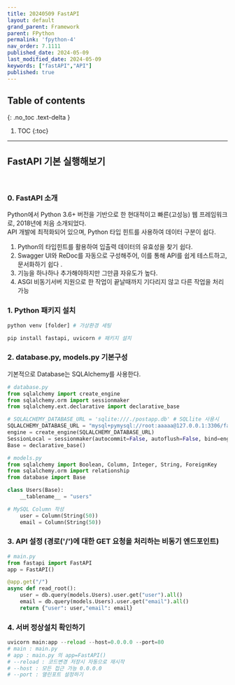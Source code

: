 ```yaml
---
title: 20240509 FastAPI
layout: default
grand_parent: Framework
parent: FPython
permalink: 'fpython-4'
nav_order: 7.1111
published_date: 2024-05-09
last_modified_date: 2024-05-09
keywords: ["fastAPI","API"]
published: true
---
```

## Table of contents
{: .no_toc .text-delta }

1. TOC
{:toc}
---

<!-- 글의 제목은 ##
    나머지 큰 제목은 ###
    이후 나머지는 4개이상 -->

## FastAPI 기본 실행해보기
<br>

### 0. FastAPI 소개
Python에서 Python 3.6+ 버전을 기반으로 한 현대적이고 빠른(고성능) 웹 프레임워크로, 2018년에 처음 소개되었다.<br>
API 개발에 최적화되어 있으며, Python 타입 힌트를 사용하여 데이터 구분이 쉽다.
1. Python의 타입힌트를 활용하여 입출력 데이터의 유효성을 찾기 쉽다.
2. Swagger UI와 ReDoc를 자동으로 구성해주어, 이를 통해 API를 쉽게 테스트하고, 문서화하기 쉽다 .
3. 기능을 하나하나 추가해야하지만 그만큼 자유도가 높다.
4. ASGI 비동기서버 지원으로 한 작업이 끝날때까지 기다리지 않고 다른 작업을 처리 가능 

### 1. Python 패키지 설치
```python
python venv [folder] # 가상환경 세팅

pip install fastapi, uvicorn # 패키지 설치
```

### 2. database.py, models.py 기본구성
기본적으로 Database는 SQLAlchemy를 사용한다.
```python
# database.py
from sqlalchemy import create_engine
from sqlalchemy.orm import sessionmaker
from sqlalchemy.ext.declarative import declarative_base

# SQLALCHEMY_DATABASE_URL = 'sqlite:///./postapp.db' # SQLlite 사용시
SQLALCHEMY_DATABASE_URL = "mysql+pymysql://root:aaaaa@127.0.0.1:3306/fastapi_test" # mysql 사용시
engine = create_engine(SQLALCHEMY_DATABASE_URL)
SessionLocal = sessionmaker(autocommit=False, autoflush=False, bind=engine)
Base = declarative_base()

# models.py
from sqlalchemy import Boolean, Column, Integer, String, ForeignKey
from sqlalchemy.orm import relationship
from database import Base

class Users(Base):
    __tablename__ = "users"

# MySQL Column 작성
    user = Column(String(50))
    email = Column(String(50))
```

### 3. API 설정 (경로('/')에 대한 GET 요청을 처리하는 비동기 엔드포인트)
```python
# main.py
from fastapi import FastAPI
app = FastAPI()

@app.get("/")
async def read_root():
    user = db.query(models.Users).user.get("user").all()
    email = db.query(models.Users).user.get("email").all()
    return {"user": user,"email": email}
```


### 4. 서버 정상설치 확인하기
```python 
uvicorn main:app --reload --host=0.0.0.0 --port=80
# main : main.py
# app : main.py 의 app=FastAPI()
# --reload : 코드변경 저장시 자동으로 재시작
# --host : 모든 접근 가능 0.0.0.0
# --port : 열린포트 설정하기
```